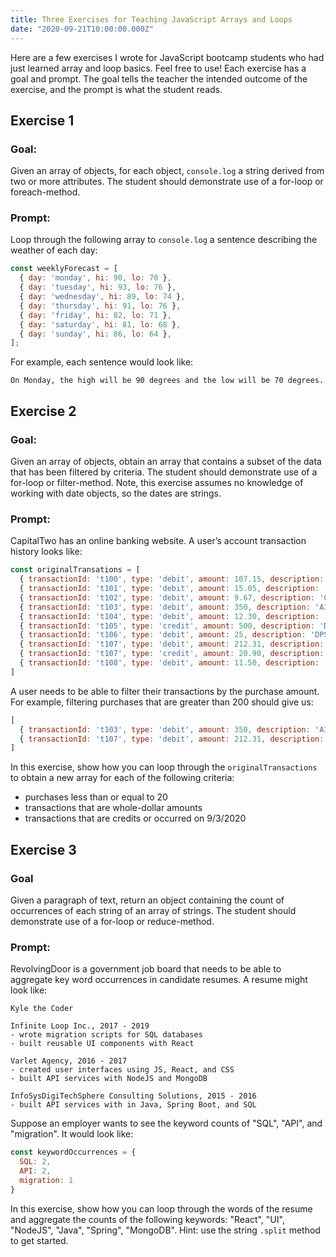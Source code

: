 ```yaml
---
title: Three Exercises for Teaching JavaScript Arrays and Loops
date: "2020-09-21T10:00:00.000Z"
---
```

Here are a few exercises I wrote for JavaScript bootcamp students who had just learned array and loop basics. Feel free to use! Each exercise has a goal and prompt. The goal tells the teacher the intended outcome of the exercise, and the prompt is what the student reads.

## Exercise 1
### Goal: 
Given an array of objects, for each object, `console.log` a string derived from two or more attributes. The student should demonstrate use of a for-loop or foreach-method.

### Prompt:
Loop through the following array to `console.log` a sentence describing the weather of each day:

```js
const weeklyForecast = [
  { day: 'monday', hi: 90, lo: 70 },
  { day: 'tuesday', hi: 93, lo: 76 },
  { day: 'wednesday', hi: 89, lo: 74 },
  { day: 'thursday', hi: 91, lo: 76 },
  { day: 'friday', hi: 82, lo: 71 },
  { day: 'saturday', hi: 81, lo: 68 },
  { day: 'sunday', hi: 86, lo: 64 },
];
```

For example, each sentence would look like:

`On Monday, the high will be 90 degrees and the low will be 70 degrees.`



## Exercise 2
### Goal: 
Given an array of objects, obtain an array that contains a subset of the data that has been filtered by criteria. The student should demonstrate use of a for-loop or filter-method. Note, this exercise assumes no knowledge of working with date objects, so the dates are strings. 

### Prompt:
CapitalTwo has an online banking website. A user’s account transaction history looks like:

```js
const originalTransations = [
  { transactionId: 't100', type: 'debit', amount: 107.15, description: 'Amazon Purchase', date: '09/01/2020' },
  { transactionId: 't101', type: 'debit', amount: 15.05, description: 'QuikTrip', date: '09/01/2020' },
  { transactionId: 't102', type: 'debit', amount: 9.67, description: 'Chipotle', date: '09/02/2020' },
  { transactionId: 't103', type: 'debit', amount: 350, description: 'A1 Air Conditioning', date: '09/03/2020' },
  { transactionId: 't104', type: 'debit', amount: 12.30, description: 'Chick Fil A', date: '09/03/2020' },
  { transactionId: 't105', type: 'credit', amount: 500, description: 'Deposit', date: '09/05/2020' },
  { transactionId: 't106', type: 'debit', amount: 25, description: 'DPS Service Fee', date: '09/06/2020' },
  { transactionId: 't107', type: 'debit', amount: 212.31, description: 'Sprouts', date: '09/06/2020' },
  { transactionId: 't107', type: 'credit', amount: 20.90, description: 'Sprouts', date: '09/06/2020' },
  { transactionId: 't108', type: 'debit', amount: 11.50, description: 'Half Price Books', date: '09/07/2020' }
]
```

A user needs to be able to filter their transactions by the purchase amount. For example, filtering purchases that are greater than 200 should give us:

```js
[
  { transactionId: 't103', type: 'debit', amount: 350, description: 'A1 Air Conditioning', date: '09/03/2020' },
  { transactionId: 't107', type: 'debit', amount: 212.31, description: 'Sprouts', date: '09/06/2020' }
]
```

In this exercise, show how you can loop through the `originalTransactions` to obtain a new array for each of the following criteria:

- purchases less than or equal to 20
- transactions that are whole-dollar amounts
- transactions that are credits or occurred on 9/3/2020


## Exercise 3
### Goal
Given a paragraph of text, return an object containing the count of occurrences of each string of an array of strings. The student should demonstrate use of a for-loop or reduce-method.

### Prompt:
RevolvingDoor is a government job board that needs to be able to aggregate key word occurrences in candidate resumes. A resume might look like:

```
Kyle the Coder

Infinite Loop Inc., 2017 - 2019
- wrote migration scripts for SQL databases
- built reusable UI components with React

Varlet Agency, 2016 - 2017
- created user interfaces using JS, React, and CSS
- built API services with NodeJS and MongoDB

InfoSysDigiTechSphere Consulting Solutions, 2015 - 2016
- built API services with in Java, Spring Boot, and SQL
```

Suppose an employer wants to see the keyword counts of "SQL", "API", and "migration". It would look like:

```js
const keywordOccurrences = {
  SQL: 2,
  API: 2,
  migration: 1
}
```

In this exercise, show how you can loop through the words of the resume and aggregate the counts of the following keywords: "React", "UI", "NodeJS", "Java", "Spring", "MongoDB". Hint: use the string `.split` method to get started.
